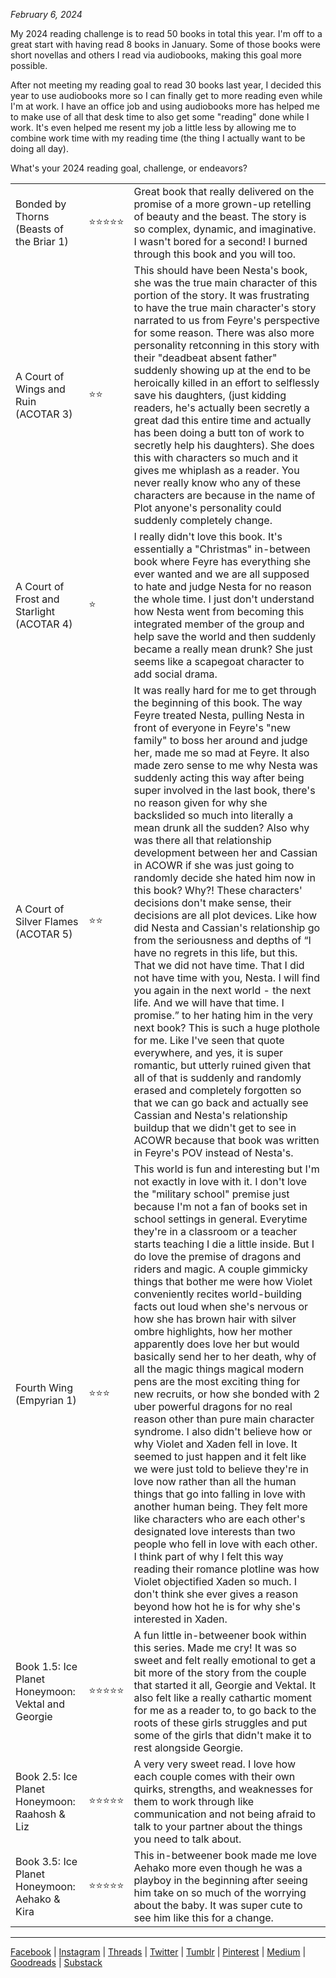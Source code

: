 *February 6, 2024*

My 2024 reading challenge is to read 50 books in total this year. I'm off to a great start with having read 8 books in January. Some of those books were short novellas and others I read via audiobooks, making this goal more possible.

After not meeting my reading goal to read 30 books last year, I decided this year to use audiobooks more so I can finally get to more reading even while I'm at work. I have an office job and using audiobooks more has helped me to make use of all that desk time to also get some "reading" done while I work. It's even helped me resent my job a little less by allowing me to combine work time with my reading time (the thing I actually want to be doing all day). 

What's your 2024 reading goal, challenge, or endeavors? 

|   |   |   |
|---|---|---|
|Bonded by Thorns (Beasts of the Briar 1)|⭐⭐⭐⭐⭐|Great book that really delivered on the promise of a more grown-up retelling of beauty and the beast. The story is so complex, dynamic, and imaginative. I wasn't bored for a second! I burned through this book and you will too.|
|A Court of Wings and Ruin (ACOTAR 3)|⭐⭐|This should have been Nesta's book, she was the true main character of this portion of the story. It was frustrating to have the true main character's story narrated to us from Feyre's perspective for some reason. There was also more personality retconning in this story with their "deadbeat absent father" suddenly showing up at the end to be heroically killed in an effort to selflessly save his daughters, (just kidding readers, he's actually been secretly a great dad this entire time and actually has been doing a butt ton of work to secretly help his daughters). She does this with characters so much and it gives me whiplash as a reader. You never really know who any of these characters are because in the name of Plot anyone's personality could suddenly completely change.|
|A Court of Frost and Starlight (ACOTAR 4)|⭐|I really didn't love this book. It's essentially a "Christmas" in-between book where Feyre has everything she ever wanted and we are all supposed to hate and judge Nesta for no reason the whole time. I just don't understand how Nesta went from becoming this integrated member of the group and help save the world and then suddenly became a really mean drunk? She just seems like a scapegoat character to add social drama.|
|A Court of Silver Flames (ACOTAR 5)|⭐⭐|It was really hard for me to get through the beginning of this book. The way Feyre treated Nesta, pulling Nesta in front of everyone in Feyre's "new family" to boss her around and judge her, made me so mad at Feyre. It also made zero sense to me why Nesta was suddenly acting this way after being super involved in the last book, there's no reason given for why she backslided so much into literally a mean drunk all the sudden? Also why was there all that relationship development between her and Cassian in ACOWR if she was just going to randomly decide she hated him now in this book? Why?! These characters' decisions don't make sense, their decisions are all plot devices. Like how did Nesta and Cassian's relationship go from the seriousness and depths of “I have no regrets in this life, but this. That we did not have time. That I did not have time with you, Nesta. I will find you again in the next world - the next life. And we will have that time. I promise.” to her hating him in the very next book? This is such a huge plothole for me. Like I've seen that quote everywhere, and yes, it is super romantic, but utterly ruined given that all of that is suddenly and randomly erased and completely forgotten so that we can go back and actually see Cassian and Nesta's relationship buildup that we didn't get to see in ACOWR because that book was written in Feyre's POV instead of Nesta's.|
|Fourth Wing (Empyrian 1)|⭐⭐⭐|This world is fun and interesting but I'm not exactly in love with it. I don't love the "military school" premise just because I'm not a fan of books set in school settings in general. Everytime they're in a classroom or a teacher starts teaching I die a little inside. But I do love the premise of dragons and riders and magic. A couple gimmicky things that bother me were how Violet conveniently recites world-building facts out loud when she's nervous or how she has brown hair with silver ombre highlights, how her mother apparently does love her but would basically send her to her death, why of all the magic things magical modern pens are the most exciting thing for new recruits, or how she bonded with 2 uber powerful dragons for no real reason other than pure main character syndrome. I also didn't believe how or why Violet and Xaden fell in love. It seemed to just happen and it felt like we were just told to believe they're in love now rather than all the human things that go into falling in love with another human being. They felt more like characters who are each other's designated love interests than two people who fell in love with each other. I think part of why I felt this way reading their romance plotline was how Violet objectified Xaden so much. I don't think she ever gives a reason beyond how hot he is for why she's interested in Xaden.|
|Book 1.5: Ice Planet Honeymoon: Vektal and Georgie|⭐⭐⭐⭐⭐|A fun little in-betweener book within this series. Made me cry! It was so sweet and felt really emotional to get a bit more of the story from the couple that started it all, Georgie and Vektal. It also felt like a really cathartic moment for me as a reader to, to go back to the roots of these girls struggles and put some of the girls that didn't make it to rest alongside Georgie.|
|Book 2.5: Ice Planet Honeymoon: Raahosh & Liz|⭐⭐⭐⭐⭐|A very very sweet read. I love how each couple comes with their own quirks, strengths, and weaknesses for them to work through like communication and not being afraid to talk to your partner about the things you need to talk about.|
|Book 3.5: Ice Planet Honeymoon: Aehako & Kira|⭐⭐⭐⭐⭐|This in-betweener book made me love Aehako more even though he was a playboy in the beginning after seeing him take on so much of the worrying about the baby. It was super cute to see him like this for a change.|

***
[Facebook](https://www.facebook.com/bykimberseverance) | [Instagram](https://www.instagram.com/bykimberseverance/) | [Threads](https://www.threads.net/@bykimberseverance) | [Twitter](https://twitter.com/SeveranceKimber) | [Tumblr](https://bykimber.tumblr.com/) | [Pinterest](https://www.pinterest.com/bykimberseverance) | [Medium](http://www.medium.com/@kimberseverance) | [Goodreads](https://www.goodreads.com/kimberseverance) | [Substack](https://substack.com/@kimberseverance)